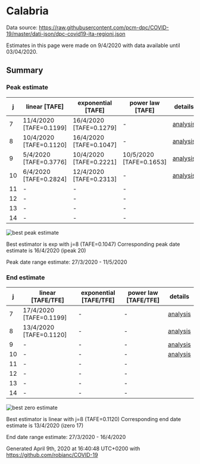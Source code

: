 # Calabria


Data source: https://raw.githubusercontent.com/pcm-dpc/COVID-19/master/dati-json/dpc-covid19-ita-regioni.json

Estimates in this page were made on 9/4/2020 with data available until 03/04/2020.


## Summary 

### Peak estimate 
|j|linear [TAFE]|exponential [TAFE]|power law [TAFE]|details|
|---|----|-----------|---------|-------|
|7|11/4/2020 [TAFE=0.1199]|16/4/2020 [TAFE=0.1279]|-|[analysis](COVID-19_calabria_j7_2020-04-03.md)|
|8|10/4/2020 [TAFE=0.1120]|16/4/2020 [TAFE=0.1047]|-|[analysis](COVID-19_calabria_j8_2020-04-03.md)|
|9|5/4/2020 [TAFE=0.3776]|10/4/2020 [TAFE=0.2221]|10/5/2020 [TAFE=0.1653]|[analysis](COVID-19_calabria_j9_2020-04-03.md)|
|10|6/4/2020 [TAFE=0.2824]|12/4/2020 [TAFE=0.2313]|-|[analysis](COVID-19_calabria_j10_2020-04-03.md)|
|11|-|-|-||
|12|-|-|-||
|13|-|-|-||
|14|-|-|-||

![best peak estimate](COVID-19_calabria_j8_2020-04-03.png)

Best estimator is exp with j=8 (TAFE=0.1047)
Corresponding peak date estimate is 16/4/2020 (ipeak 20)


Peak date range estimate: 27/3/2020 - 11/5/2020

### End estimate 
|j|linear [TAFE/TFE]|exponential [TAFE/TFE]|power law [TAFE/TFE]|details|
|---|----|-----------|---------|-------|
|7|17/4/2020 [TAFE=0.1199]|-|-|[analysis](COVID-19_calabria_j7_2020-04-03.md)|
|8|13/4/2020 [TAFE=0.1120]|-|-|[analysis](COVID-19_calabria_j8_2020-04-03.md)|
|9|-|-|-|[analysis](COVID-19_calabria_j9_2020-04-03.md)|
|10|-|-|-|[analysis](COVID-19_calabria_j10_2020-04-03.md)|
|11|-|-|-||
|12|-|-|-||
|13|-|-|-||
|14|-|-|-||

![best zero estimate](COVID-19_calabria_j8_2020-04-03.png)

Best estimator is linear with j=8 (TAFE=0.1120)
Corresponding end date estimate is 13/4/2020 (izero 17)


End date range estimate: 27/3/2020 - 16/4/2020

Generated April 9th, 2020 at 16:40:48 UTC+0200 with https://github.com/robianc/COVID-19
